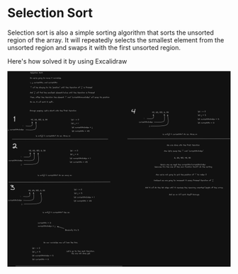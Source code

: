 # Selection Sort

Selection sort is also a simple sorting algorithm that sorts the unsorted region of the array. It will repeatedly selects the smallest element from the unsorted region and swaps it with the first unsorted region.

Here's how solved it by using Excalidraw

![Pen and Paper PseudoCode](image.png)
